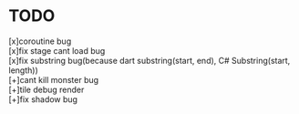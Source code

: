 # TODO
[x]coroutine bug  
[x]fix stage cant load bug  
[x]fix substring bug(because dart substring(start, end), C# Substring(start, length))  
[+]cant kill monster bug  
[+]tile debug render  
[+]fix shadow bug  

